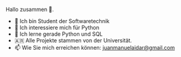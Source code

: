 Hallo zusammen 👋.
- 👋 Ich bin Student der Softwaretechnik
- 👀 Ich interessiere mich für Python
- 🌱 Ich lerne gerade Python und SQL
- 🇦🇷  Alle Projekte stammen von der Universität.
- 📫 Wie Sie mich erreichen können: juanmanuelaidar@gmail.com

<!---
jaidar2003/jaidar2003 is a ✨ special ✨ repository because its `README.md` (this file) appears on your GitHub profile.
You can click the Preview link to take a look at your changes.
--->
